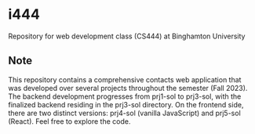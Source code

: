 # i444
Repository for web development class (CS444) at Binghamton University

## Note
This repository contains a comprehensive contacts web application that was developed over several projects throughout the semester (Fall 2023). The backend development progresses from prj1-sol to prj3-sol, with the finalized backend residing in the prj3-sol directory. On the frontend side, there are two distinct versions: prj4-sol (vanilla JavaScript) and prj5-sol (React). Feel free to explore the code.
